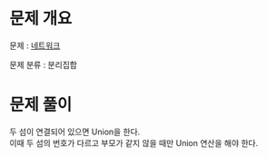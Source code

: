 # 문제 개요

문제 : [네트워크](https://school.programmers.co.kr/learn/courses/30/lessons/43162)

문제 분류 : 분리집합

# 문제 풀이

두 섬이 연결되어 있으면 Union을 한다.  
이때 두 섬의 번호가 다르고 부모가 같지 않을 때만 Union 연산을 해야 한다.

